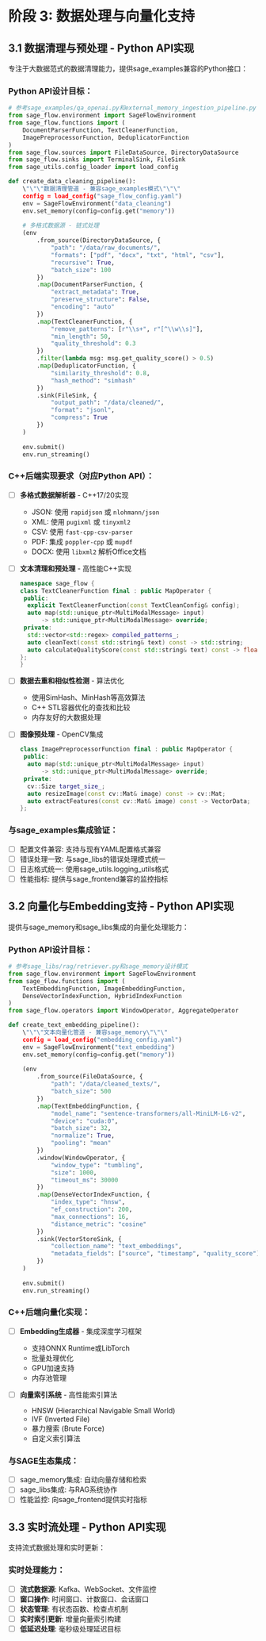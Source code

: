 # 阶段 3: 数据处理与向量化支持

## 3.1 数据清理与预处理 - Python API实现
专注于大数据范式的数据清理能力，提供sage_examples兼容的Python接口：

### Python API设计目标：
```python
# 参考sage_examples/qa_openai.py和external_memory_ingestion_pipeline.py
from sage_flow.environment import SageFlowEnvironment
from sage_flow.functions import (
    DocumentParserFunction, TextCleanerFunction, 
    ImagePreprocessorFunction, DeduplicatorFunction
)
from sage_flow.sources import FileDataSource, DirectoryDataSource
from sage_flow.sinks import TerminalSink, FileSink
from sage_utils.config_loader import load_config

def create_data_cleaning_pipeline():
    \"\"\"数据清理管道 - 兼容sage_examples模式\"\"\"
    config = load_config("sage_flow_config.yaml")
    env = SageFlowEnvironment("data_cleaning")
    env.set_memory(config=config.get("memory"))
    
    # 多格式数据源 - 链式处理
    (env
        .from_source(DirectoryDataSource, {
            "path": "/data/raw_documents/",
            "formats": ["pdf", "docx", "txt", "html", "csv"],
            "recursive": True,
            "batch_size": 100
        })
        .map(DocumentParserFunction, {
            "extract_metadata": True,
            "preserve_structure": False,
            "encoding": "auto"
        })
        .map(TextCleanerFunction, {
            "remove_patterns": [r"\\s+", r"[^\\w\\s]"],
            "min_length": 50,
            "quality_threshold": 0.3
        })
        .filter(lambda msg: msg.get_quality_score() > 0.5)
        .map(DeduplicatorFunction, {
            "similarity_threshold": 0.8,
            "hash_method": "simhash"
        })
        .sink(FileSink, {
            "output_path": "/data/cleaned/",
            "format": "jsonl",
            "compress": True
        })
    )
    
    env.submit()
    env.run_streaming()
```

### C++后端实现要求（对应Python API）：
- [ ] **多格式数据解析器** - C++17/20实现
  - JSON: 使用 `rapidjson` 或 `nlohmann/json`
  - XML: 使用 `pugixml` 或 `tinyxml2`
  - CSV: 使用 `fast-cpp-csv-parser`
  - PDF: 集成 `poppler-cpp` 或 `mupdf`
  - DOCX: 使用 `libxml2` 解析Office文档

- [ ] **文本清理和预处理** - 高性能C++实现
  ```cpp
  namespace sage_flow {
  class TextCleanerFunction final : public MapOperator {
   public:
    explicit TextCleanerFunction(const TextCleanConfig& config);
    auto map(std::unique_ptr<MultiModalMessage> input) 
        -> std::unique_ptr<MultiModalMessage> override;
   private:
    std::vector<std::regex> compiled_patterns_;
    auto cleanText(const std::string& text) const -> std::string;
    auto calculateQualityScore(const std::string& text) const -> float;
  };
  }
  ```

- [ ] **数据去重和相似性检测** - 算法优化
  - 使用SimHash、MinHash等高效算法
  - C++ STL容器优化的查找和比较
  - 内存友好的大数据处理

- [ ] **图像预处理** - OpenCV集成
  ```cpp
  class ImagePreprocessorFunction final : public MapOperator {
   public:
    auto map(std::unique_ptr<MultiModalMessage> input) 
        -> std::unique_ptr<MultiModalMessage> override;
   private:
    cv::Size target_size_;
    auto resizeImage(const cv::Mat& image) const -> cv::Mat;
    auto extractFeatures(const cv::Mat& image) const -> VectorData;
  };
  ```

### 与sage_examples集成验证：
- [ ] 配置文件兼容: 支持与现有YAML配置格式兼容
- [ ] 错误处理一致: 与sage_libs的错误处理模式统一
- [ ] 日志格式统一: 使用sage_utils.logging_utils格式
- [ ] 性能指标: 提供与sage_frontend兼容的监控指标

## 3.2 向量化与Embedding支持 - Python API实现
提供与sage_memory和sage_libs集成的向量化处理能力：

### Python API设计目标：
```python
# 参考sage_libs/rag/retriever.py和sage_memory设计模式
from sage_flow.environment import SageFlowEnvironment
from sage_flow.functions import (
    TextEmbeddingFunction, ImageEmbeddingFunction,
    DenseVectorIndexFunction, HybridIndexFunction
)
from sage_flow.operators import WindowOperator, AggregateOperator

def create_text_embedding_pipeline():
    \"\"\"文本向量化管道 - 兼容sage_memory\"\"\"
    config = load_config("embedding_config.yaml")
    env = SageFlowEnvironment("text_embedding")
    env.set_memory(config=config.get("memory"))
    
    (env
        .from_source(FileDataSource, {
            "path": "/data/cleaned_texts/",
            "batch_size": 500
        })
        .map(TextEmbeddingFunction, {
            "model_name": "sentence-transformers/all-MiniLM-L6-v2",
            "device": "cuda:0",
            "batch_size": 32,
            "normalize": True,
            "pooling": "mean"
        })
        .window(WindowOperator, {
            "window_type": "tumbling",
            "size": 1000,
            "timeout_ms": 30000
        })
        .map(DenseVectorIndexFunction, {
            "index_type": "hnsw",
            "ef_construction": 200,
            "max_connections": 16,
            "distance_metric": "cosine"
        })
        .sink(VectorStoreSink, {
            "collection_name": "text_embeddings",
            "metadata_fields": ["source", "timestamp", "quality_score"]
        })
    )
    
    env.submit()
    env.run_streaming()
```

### C++后端向量化实现：
- [ ] **Embedding生成器** - 集成深度学习框架
  - 支持ONNX Runtime或LibTorch
  - 批量处理优化
  - GPU加速支持
  - 内存池管理

- [ ] **向量索引系统** - 高性能索引算法
  - HNSW (Hierarchical Navigable Small World)
  - IVF (Inverted File)
  - 暴力搜索 (Brute Force)
  - 自定义索引算法

### 与SAGE生态集成：
- [ ] sage_memory集成: 自动向量存储和检索
- [ ] sage_libs集成: 与RAG系统协作
- [ ] 性能监控: 向sage_frontend提供实时指标

## 3.3 实时流处理 - Python API实现
支持流式数据处理和实时更新：

### 实时处理能力：
- [ ] **流式数据源**: Kafka、WebSocket、文件监控
- [ ] **窗口操作**: 时间窗口、计数窗口、会话窗口
- [ ] **状态管理**: 有状态函数、检查点机制
- [ ] **实时索引更新**: 增量向量索引构建
- [ ] **低延迟处理**: 毫秒级处理延迟目标
